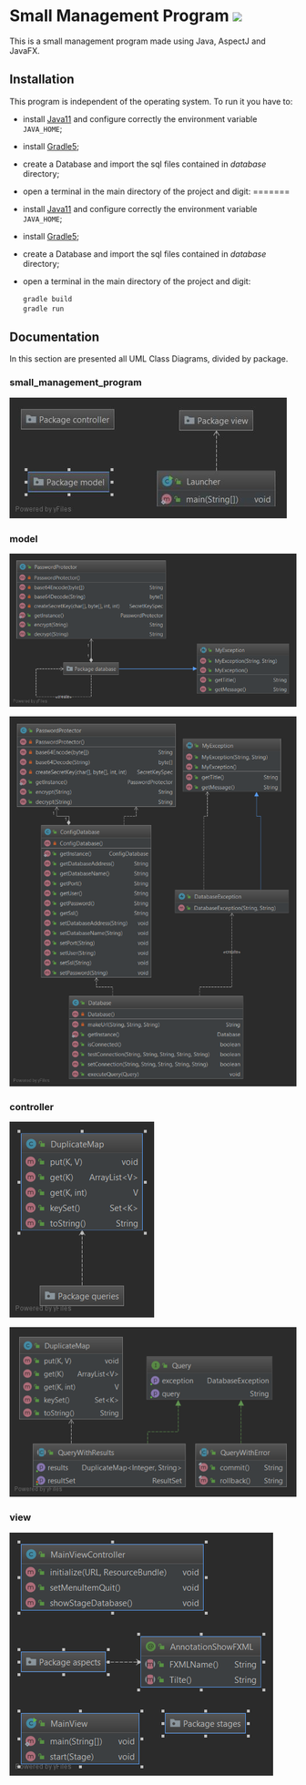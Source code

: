 # Small Management Program ![](https://travis-ci.org/micheleantonazzi/small_management_program.svg?branch=master)
This is a small management program made using Java, AspectJ and JavaFX.

## Installation

This program is independent of the operating system. To run it you have to:

* install [Java11](https://www.oracle.com/technetwork/java/javase/downloads/jdk11-downloads-5066655.html)  and configure correctly the environment variable `JAVA_HOME`;

* install [Gradle5](https://gradle.org/);

* create a Database and import the sql files contained in *database* directory;

* open a terminal in the main directory of the project and digit:
=======
- install [Java11](https://www.oracle.com/technetwork/java/javase/downloads/jdk11-downloads-5066655.html)  and configure correctly the environment variable `JAVA_HOME`;

- install [Gradle5](https://gradle.org/);

- create a Database and import the sql files contained in *database* directory;

- open a terminal in the main directory of the project and digit:
  ```bash
  gradle build
  gradle run
  ```

## Documentation

In this section are presented all UML Class Diagrams, divided by package.

### small_management_program

![Package small_management_program](diagrams/small_management_program.jpg)

### model

![Package model - Collapsed diagram](diagrams/model.png)

![Package model - Complete diagram](diagrams/model-all.png)

### controller

![Package controller - Collapsed diagram](diagrams/controller.png)

![Package controller - Complete diagram](diagrams/controller-all.png)

### view

![Package view - Collapsed diagram](diagrams/view.png)